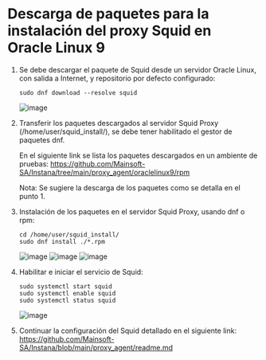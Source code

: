 # Descarga de paquetes para la instalación del proxy Squid en Oracle Linux 9

1. Se debe descargar el paquete de Squid desde un servidor Oracle Linux, con salida a Internet, y repositorio por defecto configurado:

   ```
   sudo dnf download --resolve squid
   ```

   ![image](https://github.com/user-attachments/assets/1102eb71-2a19-45c2-96d0-82fd01ed05af)


2. Transferir los paquetes descargados al servidor Squid Proxy (/home/user/squid_install/), se debe tener habilitado el gestor de paquetes dnf.

   En el siguiente link se lista los paquetes descargados en un ambiente de pruebas:
   https://github.com/Mainsoft-SA/Instana/tree/main/proxy_agent/oraclelinux9/rpm

   Nota: Se sugiere la descarga de los paquetes como se detalla en el punto 1.

3. Instalación de los paquetes en el servidor Squid Proxy, usando dnf o rpm:

   ```
   cd /home/user/squid_install/
   sudo dnf install ./*.rpm
   ```

   ![image](https://github.com/user-attachments/assets/cf107eaf-8497-490e-a0cd-973087c0af68)
   ![image](https://github.com/user-attachments/assets/31d200a7-e5a6-4222-8ff3-3c3d3e1117fc)
   ![image](https://github.com/user-attachments/assets/0201b94d-7009-4364-b601-5cc546358f91)

4. Habilitar e iniciar el servicio de Squid:

   ```
   sudo systemctl start squid
   sudo systemctl enable squid
   sudo systemctl status squid
   ```
   ![image](https://github.com/user-attachments/assets/b2408763-d000-4050-afd1-0d783260974a)

5. Continuar la configuración del Squid detallado en el siguiente link:
   https://github.com/Mainsoft-SA/Instana/blob/main/proxy_agent/readme.md

   
